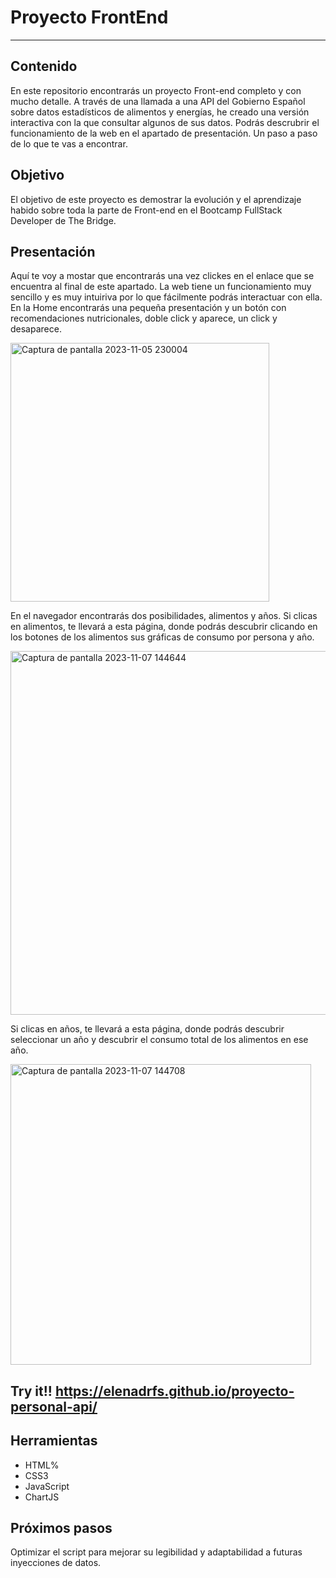 # Proyecto FrontEnd #
---
## Contenido ##

En este repositorio encontrarás un proyecto Front-end completo y con mucho detalle. A través de una llamada a una API del Gobierno Español sobre datos estadísticos de alimentos y energías, he creado una versión interactiva con la que consultar algunos de sus datos. Podrás descrubrir el funcionamiento de la web en el apartado de presentación. Un paso a paso de lo que te vas a encontrar. 


## Objetivo ##
El objetivo de este proyecto es demostrar la evolución y el aprendizaje habido sobre toda la parte de Front-end en el Bootcamp FullStack Developer de The Bridge. 

## Presentación ##

Aquí te voy a mostar que encontrarás una vez clickes en el enlace que se encuentra al final de este apartado. La web tiene un funcionamiento muy sencillo y es muy intuiriva por lo que fácilmente podrás interactuar con ella. 
En la Home encontrarás una pequeña presentación y un botón con recomendaciones nutricionales, doble click y aparece, un click y desaparece. 

<img width="414" alt="Captura de pantalla 2023-11-05 230004" src="https://github.com/ElenaDRFS/proyecto-personal-api/assets/145337549/8c61a852-ee88-448a-ae86-92597e509696">

En el navegador encontrarás dos posibilidades, alimentos y años. 
Si clicas en alimentos, te llevará a esta página, donde podrás descubrir clicando en los botones de los alimentos sus gráficas de consumo por persona y año. 


<img width="582" alt="Captura de pantalla 2023-11-07 144644" src="https://github.com/ElenaDRFS/proyecto-personal-api/assets/145337549/6b2e786f-cbe4-4b2b-a18e-cc1aaff97806">



Si clicas en años, te llevará a esta página, donde podrás descubrir seleccionar un año y descubrir el consumo total de los alimentos en ese año. 


<img width="481" alt="Captura de pantalla 2023-11-07 144708" src="https://github.com/ElenaDRFS/proyecto-personal-api/assets/145337549/0e9a59f5-e60c-4412-915f-e264fe8c4cd1">




## Try it!! https://elenadrfs.github.io/proyecto-personal-api/ ##

## Herramientas ##
- HTML%
- CSS3
- JavaScript
- ChartJS


## Próximos pasos ##
Optimizar el script para mejorar su legibilidad y adaptabilidad a futuras inyecciones de datos. 
